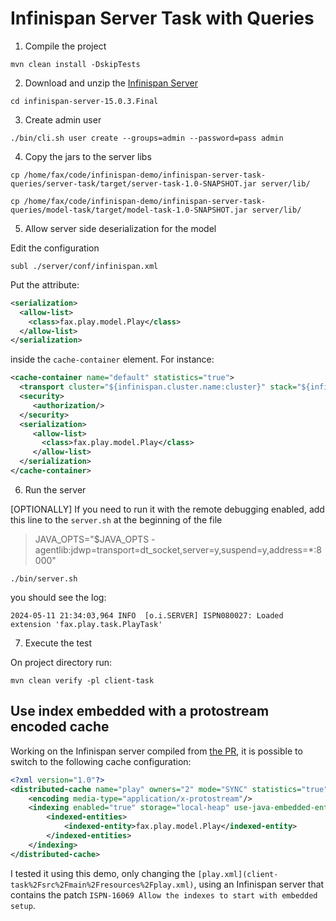 # Infinispan Server Task with Queries

1. Compile the project

```
mvn clean install -DskipTests
```

2. Download and unzip the [Infinispan Server](https://downloads.jboss.org/infinispan/15.0.3.Final/infinispan-server-15.0.3.Final.zip)

```
cd infinispan-server-15.0.3.Final
```

3. Create admin user

```
./bin/cli.sh user create --groups=admin --password=pass admin
```

4. Copy the jars to the server libs

```
cp /home/fax/code/infinispan-demo/infinispan-server-task-queries/server-task/target/server-task-1.0-SNAPSHOT.jar server/lib/
```

```
cp /home/fax/code/infinispan-demo/infinispan-server-task-queries/model-task/target/model-task-1.0-SNAPSHOT.jar server/lib/
```

5. Allow server side deserialization for the model

Edit the configuration

```
subl ./server/conf/infinispan.xml
```

Put the attribute:

``` xml
<serialization>
  <allow-list>
    <class>fax.play.model.Play</class>
  </allow-list>
</serialization>
```

inside the `cache-container` element.
For instance:

``` xml
<cache-container name="default" statistics="true">
  <transport cluster="${infinispan.cluster.name:cluster}" stack="${infinispan.cluster.stack:tcp}" node-name="${infinispan.node.name:}"/>
  <security>
     <authorization/>
  </security>
  <serialization>
     <allow-list>
       <class>fax.play.model.Play</class>
     </allow-list>
  </serialization>
</cache-container>
```

6. Run the server

[OPTIONALLY] If you need to run it with the remote debugging enabled, add this line to the `server.sh` at the beginning of the file
> JAVA_OPTS="$JAVA_OPTS -agentlib:jdwp=transport=dt_socket,server=y,suspend=y,address=*:8000"

```
./bin/server.sh
```

you should see the log:

```
2024-05-11 21:34:03,964 INFO  [o.i.SERVER] ISPN080027: Loaded extension 'fax.play.task.PlayTask'
```

7. Execute the test

On project directory run:

```
mvn clean verify -pl client-task
```

## Use index embedded with a protostream encoded cache

Working on the Infinispan server compiled from [the PR](https://github.com/infinispan/infinispan/pull/12377), 
it is possible to switch to the following cache configuration: 

```xml
<?xml version="1.0"?>
<distributed-cache name="play" owners="2" mode="SYNC" statistics="true">
    <encoding media-type="application/x-protostream"/>
    <indexing enabled="true" storage="local-heap" use-java-embedded-entities="true">
        <indexed-entities>
            <indexed-entity>fax.play.model.Play</indexed-entity>
        </indexed-entities>
    </indexing>
</distributed-cache>
```

I tested it using this demo, only changing the `[play.xml](client-task%2Fsrc%2Fmain%2Fresources%2Fplay.xml)`,
using an Infinispan server that contains the patch `ISPN-16069 Allow the indexes to start with embedded setup`.
